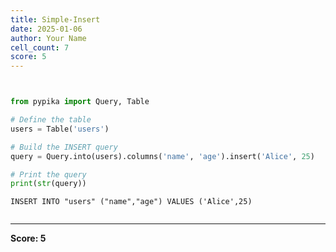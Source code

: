 ```yaml
---
title: Simple-Insert
date: 2025-01-06
author: Your Name
cell_count: 7
score: 5
---
```


```python

```


```python

```


```python
from pypika import Query, Table


```


```python
# Define the table
users = Table('users')


```


```python
# Build the INSERT query
query = Query.into(users).columns('name', 'age').insert('Alice', 25)


```


```python
# Print the query
print(str(query))
```

    INSERT INTO "users" ("name","age") VALUES ('Alice',25)



```python

```


---
**Score: 5**
